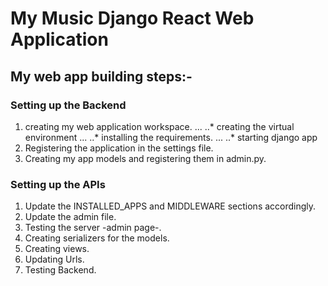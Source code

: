 My Music Django React Web Application
==================================
## My web app building steps:-

### Setting up the Backend
  1. creating my web application workspace.
  ... ..* creating the virtual environment
  ... ..* installing the requirements.
  ... ..* starting django app
  2. Registering the application in the settings file.
  3. Creating my app models and registering them in admin.py.

### Setting up the APIs
  1. Update the INSTALLED_APPS and MIDDLEWARE sections accordingly.
  2. Update the admin file.
  3. Testing the server -admin page-.
  4. Creating serializers for the models.
  5. Creating views.
  6. Updating Urls.
  7. Testing Backend.
